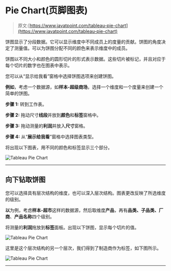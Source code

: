# Pie Chart(页脚图表)

> 原文:[https://www.javatpoint.com/tableau-pie-chart](https://www.javatpoint.com/tableau-pie-chart)

饼图显示了分段数据。它可以显示维度中不同成员上的度量的贡献。饼图的角度决定了测量值。可以为饼图分配不同的颜色来表示维度中的成员。

饼图以不同大小和颜色的圆形切片的形式表示数据。这些切片被标记，并且对应于每个切片的数字也在图表中表示。

您可以从“显示给我看”窗格中选择饼图选项来创建饼图。

**例如**，考虑一个数据源，如**样本-超级商场**，选择一个维度和一个度量来创建一个简单的饼图。

**步骤 1:** 转到工作表。

**步骤 2:** 拖动尺寸**线段**并放到**颜色**和**标签**窗格中。

**步骤 3:** 拖动测量的**利润**并放入**尺寸**窗格。

**步骤 4:** 从“**展示给我看**”窗格中选择图表类型。

将出现以下图表，用不同的颜色和标签显示三个部分。

![Tableau Pie Chart](../Images/418c7a18ef3737db30e7a7124d089f1a.png)

* * *

## 向下钻取饼图

您可以选择具有层次结构的维度，也可以深入层次结构。图表更改反映了所选维度的级别。

**以**为例，考虑**样本-超市**这样的数据源，然后取维度**产品**，再有**品类、子品类、厂商**、**产品名称**四个级别。

将测量的**利润**拖放到**标签**面板。出现以下饼图，显示每个切片的值。

![Tableau Pie Chart](../Images/e212f7e8873131fb11bce6fd00a41f24.png)

这里是这个层次结构的另一个层次，我们得到了制造商作为标签，如下图所示。

![Tableau Pie Chart](../Images/7ec6ece75f3d717877bfa1a8c8525fc8.png)

* * *